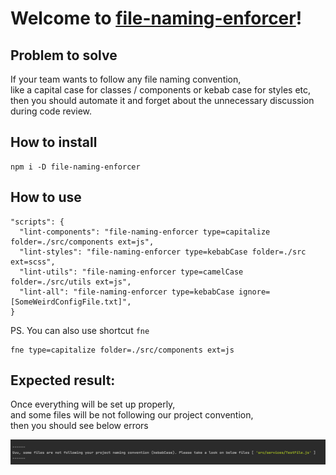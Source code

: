 # Welcome to **[file-naming-enforcer](https://github.com/sztadii/file-naming-enforcer)**!

## Problem to solve

If your team wants to follow any file naming convention, <br />
like a capital case for classes / components or kebab case for styles etc, <br />
then you should automate it and forget about the unnecessary discussion during code review. <br />

## How to install

```
npm i -D file-naming-enforcer
```

## How to use

```
"scripts": {
  "lint-components": "file-naming-enforcer type=capitalize folder=./src/components ext=js",
  "lint-styles": "file-naming-enforcer type=kebabCase folder=./src ext=scss",
  "lint-utils": "file-naming-enforcer type=camelCase folder=./src/utils ext=js",
  "lint-all": "file-naming-enforcer type=kebabCase ignore=[SomeWeirdConfigFile.txt]",
}
```

PS. You can also use shortcut `fne`
```
fne type=capitalize folder=./src/components ext=js
```

## Expected result:

Once everything will be set up properly, <br />
and some files will be not following our project convention, <br />
then you should see below errors <br />

![Screenshot](https://raw.githubusercontent.com/sztadii/file-naming-enforcer/master/error-example.png?raw=true)

